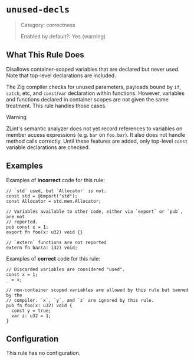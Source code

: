 # `unused-decls`

> Category: correctness
>
> Enabled by default?: Yes (warning)

## What This Rule Does

Disallows container-scoped variables that are declared but never used. Note
that top-level declarations are included.

The Zig compiler checks for unused parameters, payloads bound by `if`,
`catch`, etc, and `const`/`var` declaration within functions. However,
variables and functions declared in container scopes are not given the same
treatment. This rule handles those cases.

> [!WARNING]
> ZLint's semantic analyzer does not yet record references to variables on
> member access expressions (e.g. `bar` on `foo.bar`). It also does not
> handle method calls correctly. Until these features are added, only
> top-level `const` variable declarations are checked.

## Examples

Examples of **incorrect** code for this rule:

```zig
// `std` used, but `Allocator` is not.
const std = @import("std");
const Allocator = std.mem.Allocator;

// Variables available to other code, either via `export` or `pub`, are not
// reported.
pub const x = 1;
export fn foo(x: u32) void {}

// `extern` functions are not reported
extern fn bar(a: i32) void;
```

Examples of **correct** code for this rule:

```zig
// Discarded variables are considered "used".
const x = 1;
_ = x;

// non-container scoped variables are allowed by this rule but banned by the
// compiler. `x`, `y`, and `z` are ignored by this rule.
pub fn foo(x: u32) void {
  const y = true;
  var z: u32 = 1;
}
```

## Configuration

This rule has no configuration.
